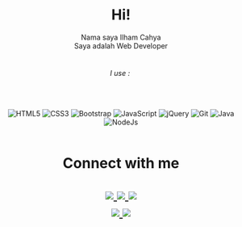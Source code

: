 <h1 align="center">Hi!</h1>
<div align="center">Nama saya Ilham Cahya</div>
<div align="center">Saya adalah Web Developer</div>
<div align="center">&nbsp;</div>
<div align="center">
<h6 align="center">I use :&nbsp;</h6>
<p align="center">&nbsp;</p>
</div>
<div align="center">
<img class="mt-1" alt="HTML5" src="https://img.shields.io/badge/html5%20-%23E34F26.svg?&style=for-the-badge&logo=html5&logoColor=white"/>
<img class="mt-1" alt="CSS3" src="https://img.shields.io/badge/css3%20-%231572B6.svg?&style=for-the-badge&logo=css3&logoColor=white"/>
<img class="mt-1" alt="Bootstrap" src="https://img.shields.io/badge/bootstrap%20-%23563D7C.svg?&style=for-the-badge&logo=bootstrap&logoColor=white"/>
<img class="mt-1" alt="JavaScript" src="https://img.shields.io/badge/javascript%20-%23323330.svg?&style=for-the-badge&logo=javascript&logoColor=%23F7DF1E"/>
<img class="mt-1" alt="jQuery" src="https://img.shields.io/badge/jquery%20-%230769AD.svg?&style=for-the-badge&logo=jquery&logoColor=white"/>
<img class="mt-1" alt="Git" src="https://img.shields.io/badge/git%20-%23F05033.svg?&style=for-the-badge&logo=git&logoColor=white"/>
<img class="mt-1" alt="Java" src="https://img.shields.io/badge/java-%23ED8B00.svg?&style=for-the-badge&logo=java&logoColor=white"/>
<img class="mt-1" alt="NodeJs" src="https://img.shields.io/badge/Node.js%20-green?&style=for-the-badge&logo=Node.js&logoColor=white"/>
</div>
<br>
<h1 align="center"> Connect with me
<p align="center">
  <a href="https://instagram.com/ilham_sk4"><img src="https://img.shields.io/badge/Instagram-E4405F?style=for-the-badge&logo=instagram&logoColor=white"/> 
  <a href="https://wa.me/6285745876650"><img src="https://img.shields.io/badge/WhatsApp-25D366?style=for-the-badge&logo=whatsapp&logoColor=white" />
  <a href="https://www.facebook.com/ilhamsk4/"><img src="https://img.shields.io/badge/Facebook-%234267B2.svg?&style=for-the-badge&logo=facebook&logoColor=white" />
  <br>
  <a href="https://github.com/ilham1104"><img src="https://img.shields.io/badge/-GitHub-black?style=flat-square&logo=github" /> 
  <a href="https://www.youtube.com/c/VeeArk"><img src="https://img.shields.io/youtube/channel/subscribers/UCQItR_qF3Wt8z4zXSP-4abQ?style=social" /> <br>
</p>
